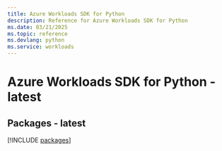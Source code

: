```yaml
---
title: Azure Workloads SDK for Python
description: Reference for Azure Workloads SDK for Python
ms.date: 03/21/2025
ms.topic: reference
ms.devlang: python
ms.service: workloads
---
```

# Azure Workloads SDK for Python - latest
## Packages - latest
[!INCLUDE [packages](workloads-index.md)]